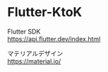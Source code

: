 # Flutter-KtoK

Flutter SDK<br />
https://api.flutter.dev/index.html

マテリアルデザイン <br />
https://material.io/
